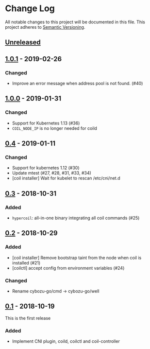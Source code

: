 # Change Log

All notable changes to this project will be documented in this file.
This project adheres to [Semantic Versioning](http://semver.org/).

## [Unreleased]

## [1.0.1] - 2019-02-26

### Changed

- Improve an error message when address pool is not found. (#40)

## [1.0.0] - 2019-01-31

### Changed

- Support for Kubernetes 1.13 (#36)
- `COIL_NODE_IP` is no longer needed for coild

## [0.4] - 2019-01-11

### Changed

- Support for kubernetes 1.12 (#30)
- Update mtest (#27, #28, #31, #33, #34)
- [coil installer] Wait for kubelet to rescan /etc/cni/net.d

## [0.3] - 2018-10-31

### Added

- `hypercoil`: all-in-one binary integrating all coil commands (#25)

## [0.2] - 2018-10-29

### Added

- [coil installer] Remove bootstrap taint from the node when coil is installed (#21)
- [coilctl] accept config from environment variables (#24)

### Changed

- Rename cybozu-go/cmd -> cybozu-go/well

## [0.1] - 2018-10-19

This is the first release

### Added

- Implement CNI plugin, coild, coilctl and coil-controller

[Unreleased]: https://github.com/cybozu-go/coil/compare/v1.0.1...HEAD
[1.0.1]: https://github.com/cybozu-go/coil/compare/v1.0.0...v1.0.1
[1.0.0]: https://github.com/cybozu-go/coil/compare/v0.4...v1.0.0
[0.4]: https://github.com/cybozu-go/coil/compare/v0.3...v0.4
[0.3]: https://github.com/cybozu-go/coil/compare/v0.2...v0.3
[0.2]: https://github.com/cybozu-go/coil/compare/v0.1...v0.2
[0.1]: https://github.com/cybozu-go/coil/compare/91f0cb8b46e800f41a6b811fce811977ac52b07d...v0.1
